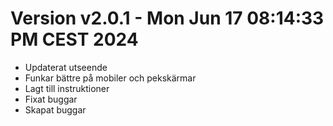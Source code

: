 # Version v2.0.1 - Mon Jun 17 08:14:33 PM CEST 2024

- Updaterat utseende
- Funkar bättre på mobiler och pekskärmar
- Lagt till instruktioner
- Fixat buggar
- Skapat buggar
